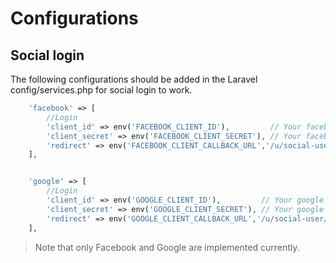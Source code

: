 # Configurations
## Social login
The following configurations should be added in the Laravel config/services.php for social login to work.
```php
    'facebook' => [
        //Login
        'client_id' => env('FACEBOOK_CLIENT_ID'),         // Your facebook Client ID
        'client_secret' => env('FACEBOOK_CLIENT_SECRET'), // Your facebook Client Secret
        'redirect' => env('FACEBOOK_CLIENT_CALLBACK_URL','/u/social-user/callback/facebook'),
    ],


    'google' => [
        //Login
        'client_id' => env('GOOGLE_CLIENT_ID'),         // Your google Client ID
        'client_secret' => env('GOOGLE_CLIENT_SECRET'), // Your google Client Secret
        'redirect' => env('GOOGLE_CLIENT_CALLBACK_URL','/u/social-user/callback/google'),
    ],

```
> Note that only Facebook and Google are implemented currently.